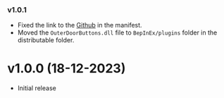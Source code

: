 ### v1.0.1
- Fixed the link to the [Github](https://github.com/CTN-Originals/LethalCompany-OuterDoorButton) in the manifest.
- Moved the `OuterDoorButtons.dll` file to `BepInEx/plugins` folder in the distributable folder.
# v1.0.0 (18-12-2023)
- Initial release